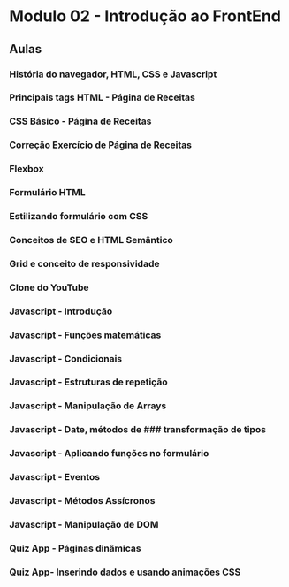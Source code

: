 # Modulo 02 - Introdução ao FrontEnd

## Aulas

### História do navegador, HTML, CSS e Javascript
###  Principais tags HTML - Página de Receitas	
### CSS Básico - Página de Receitas	
### Correção Exercício de Página de Receitas	
### Flexbox	
### Formulário HTML	
### Estilizando formulário com CSS	
### Conceitos de SEO e HTML Semântico 	
### Grid e conceito de responsividade	
### Clone do YouTube	
### Javascript - Introdução
### Javascript - Funções matemáticas	
### Javascript - Condicionais
### Javascript - Estruturas de repetição
### Javascript - Manipulação de Arrays	
### Javascript - Date, métodos de ### transformação de tipos
### Javascript - Aplicando funções no formulário
### Javascript - Eventos
### Javascript - Métodos Assícronos	
### Javascript - Manipulação de DOM	
### Quiz App - Páginas dinâmicas
### Quiz App- Inserindo dados e usando animações CSS	